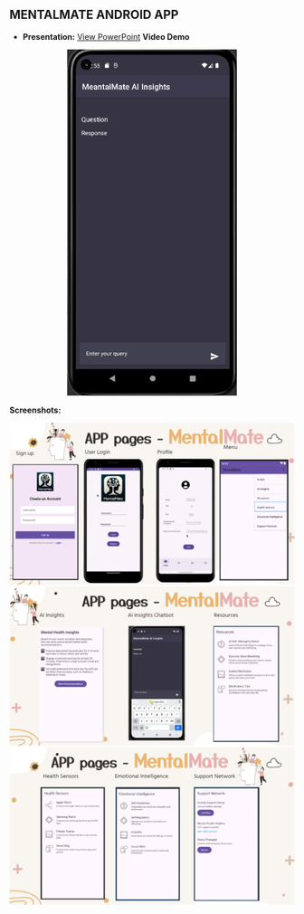 ## MENTALMATE ANDROID APP

- **Presentation:** [View PowerPoint](https://github.com/ba-00001/DEMOS-PROJECTS/blob/main/resources/MENTALMATE-FILES/MentalMate%20FINAL.pptx)
**Video Demo**

<div align="center">
  <img src="https://github.com/ba-00001/DEMOS-PROJECTS/blob/main/resources/MENTALMATE-FILES/MENTALMATE_AI_GIF.gif" width="300" alt="Image 1">
</div>

**Screenshots:** 


<div align="center">
    <img src="https://github.com/ba-00001/DEMOS-PROJECTS/blob/main/resources/MENTALMATE-FILES/MENTALMATE%20PAGES-1.png" alt="Screenshot 1" width="900"/>
</div>

<div align="center">
    <img src="https://github.com/ba-00001/DEMOS-PROJECTS/blob/main/resources/MENTALMATE-FILES/MENTALMATE%20PAGES-2.png" alt="Screenshot 2" width="900"/>
</div>

<div align="center">
    <img src="https://github.com/ba-00001/DEMOS-PROJECTS/blob/main/resources/MENTALMATE-FILES/MENTALMATE%20PAGES-3.png" alt="Screenshot 3" width="900"/>
</div>


